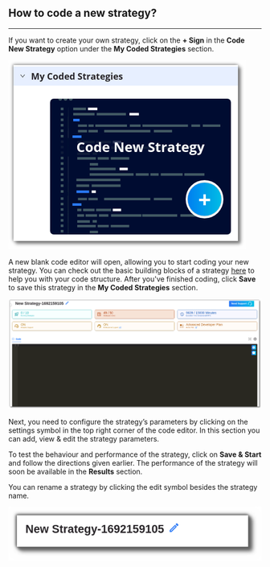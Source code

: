 ## How to code a new strategy?
---

If you want to create your own strategy, click on the **+ Sign** in the **Code New Strategy** option under the **My Coded Strategies** section.

[![pythonbuild](imgs_v2/python_build_new_strategy.png "Click to Enlarge or Ctrl+Click to open in a new Tab")](imgs_v2/python_build_new_strategy.png)

A new blank code editor will open, allowing you to start coding your new strategy. You can check out the basic building blocks of a strategy [here](strategy_guides/structure.md) to help you with your code structure. After you've finished coding, click **Save** to save this strategy in the **My Coded Strategies** section.

[![pythonbuild](imgs_v2/python_build_code_new_strategy.png "Click to Enlarge or Ctrl+Click to open in a new Tab")](imgs_v2/python_build_code_new_strategy.png)

Next, you need to configure the strategy’s parameters by clicking on the settings symbol in the top right corner of the code editor. In this section you can add, view & edit the strategy parameters.

To test the behaviour and performance of the strategy, click on **Save & Start** and follow the directions given earlier. The performance of the strategy will soon be available in the **Results** section.

You can rename a strategy by clicking the edit symbol besides the strategy name. 

[![pythonbuild](imgs_v2/python_build_rename_new_strategy.png "Click to Enlarge or Ctrl+Click to open in a new Tab")](imgs_v2/python_build_rename_new_strategy.png)
